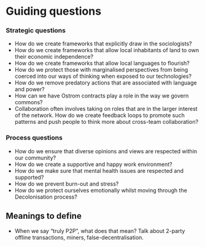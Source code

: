 # Guiding questions

### Strategic questions

* How do we create frameworks that explicitly draw in the sociologists?
* How do we create frameworks that allow local inhabitants of land to own their economic independence?
* How do we create frameworks that allow local languages to flourish?
* How do we protect those with marginalised perspectives from being coerced into our ways of thinking when exposed to our technologies?
* How do we remove predatory actions that are associated with language and power?
* How can we have Ostrom contracts play a role in the way we govern commons?
* Collaboration often involves taking on roles that are in the larger interest of the network. How do we create feedback loops to promote such patterns and push people to think more about cross-team collaboration?

### Process questions

* How do we ensure that diverse opinions and views are respected within our community?
* How do we create a supportive and happy work environment?
* How do we make sure that mental health issues are respected and supported?
* How do we prevent burn-out and stress?
* How do we protect ourselves emotionally whilst moving through the Decolonisation process?



## Meanings to define

* When we say “truly P2P”, what does that mean? Talk about 2-party offline transactions, miners, false-decentralisation.

